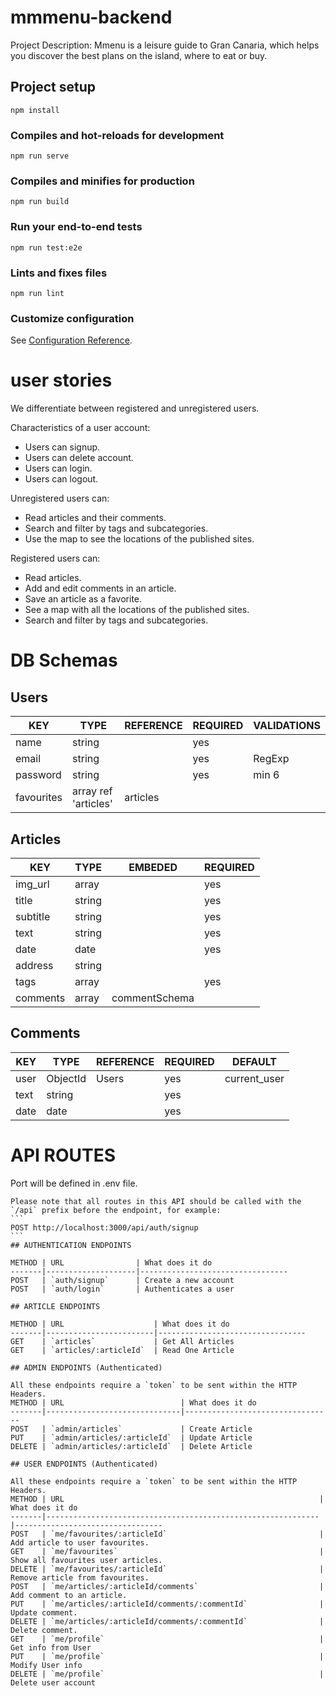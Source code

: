 # mmmenu-backend

Project Description:
Mmenu is a leisure guide to Gran Canaria, which helps you discover the best plans on the island, where to eat or buy.

## Project setup
```
npm install
```

### Compiles and hot-reloads for development
```
npm run serve
```

### Compiles and minifies for production
```
npm run build
```

### Run your end-to-end tests
```
npm run test:e2e
```

### Lints and fixes files
```
npm run lint
```

### Customize configuration
See [Configuration Reference](https://cli.vuejs.org/config/).

# user stories

We differentiate between registered and unregistered users.

Characteristics of a user account:
- Users can signup.
- Users can delete account.
- Users can login.
- Users can logout.

Unregistered users can:
- Read articles and their comments.
- Search and filter by tags and subcategories.
- Use the map to see the locations of the published sites.

Registered users can:
- Read articles.
- Add and edit comments in an article.
- Save an article as a favorite.
- See a map with all the locations of the published sites.
- Search and filter by tags and subcategories.

# DB Schemas

## Users

KEY        | TYPE                   | REFERENCE     | REQUIRED | VALIDATIONS              |
-----------|------------------------|---------------|----------|--------------------------|
name       | string                 |               | yes      |                          |
email      | string                 |               | yes      | RegExp                   |
password   | string                 |               | yes      | min 6                    |
favourites | array  ref 'articles'  | articles      |          |                          |


## Articles

KEY         | TYPE          | EMBEDED        | REQUIRED |
------------|---------------|----------------|----------|
img_url     | array         |                | yes      |
title       | string        |                | yes      |
subtitle    | string        |                | yes      |
text        | string        |                | yes      |
date        | date          |                | yes      |
address     | string        |                |          |
tags        | array         |                | yes      |
comments    | array         | commentSchema  |          |

## Comments

KEY         | TYPE           | REFERENCE | REQUIRED |   DEFAULT    |
------------|----------------|-----------|----------|--------------|
user        | ObjectId       | Users     | yes      | current_user |
text        | string         |           | yes      |              |
date        | date           |           | yes      |              |

# API ROUTES
Port will be defined in .env file.
````
Please note that all routes in this API should be called with the `/api` prefix before the endpoint, for example:
```
POST http://localhost:3000/api/auth/signup
```
## AUTHENTICATION ENDPOINTS

METHOD | URL                | What does it do
-------|--------------------|---------------------------------
POST   | `auth/signup`      | Create a new account
POST   | `auth/login`       | Authenticates a user

## ARTICLE ENDPOINTS

METHOD | URL                    | What does it do
-------|------------------------|---------------------------------
GET    | `articles`             | Get All Articles
GET    | `articles/:articleId`  | Read One Article

## ADMIN ENDPOINTS (Authenticated)

All these endpoints require a `token` to be sent within the HTTP Headers.
METHOD | URL                          | What does it do
-------|------------------------------|---------------------------------
POST   | `admin/articles`             | Create Article
PUT    | `admin/articles/:articleId`  | Update Article
DELETE | `admin/articles/:articleId`  | Delete Article

## USER ENDPOINTS (Authenticated)

All these endpoints require a `token` to be sent within the HTTP Headers.
METHOD | URL                                                         | What does it do
-------|-------------------------------------------------------------|---------------------------------
POST   | `me/favourites/:articleId`                                  | Add article to user favourites.
GET    | `me/favourites`                                             | Show all favourites user articles.
DELETE | `me/favourites/:articleId`                                  | Remove article from favourites.
POST   | `me/articles/:articleId/comments`                           | Add comment to an article.
PUT    | `me/articles/:articleId/comments/:commentId`                | Update comment.
DELETE | `me/articles/:articleId/comments/:commentId`                | Delete comment.
GET    | `me/profile`                                                | Get info from User
PUT    | `me/profile`                                                | Modify User info
DELETE | `me/profile`                                                | Delete user account